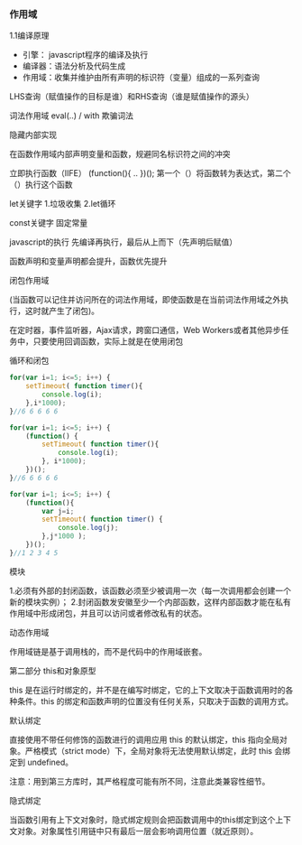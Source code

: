 ### 作用域

1.1编译原理

<ul>
    <li>引擎： javascript程序的编译及执行</li>
    <li>编译器：语法分析及代码生成</li>
    <li>作用域：收集并维护由所有声明的标识符（变量）组成的一系列查询</li>
</ul>
LHS查询（赋值操作的目标是谁）和RHS查询（谁是赋值操作的源头）

词法作用域
eval(..) / with 欺骗词法

隐藏内部实现

在函数作用域内部声明变量和函数，规避同名标识符之间的冲突

立即执行函数（IIFE）
    (function(){ .. })();
    第一个（）将函数转为表达式，第二个（）执行这个函数

let关键字   1.垃圾收集  2.let循环

const关键字 固定常量

javascript的执行  先编译再执行，最后从上而下（先声明后赋值）

函数声明和变量声明都会提升，函数优先提升

闭包作用域

(当函数可以记住并访问所在的词法作用域，即使函数是在当前词法作用域之外执行，这时就产生了闭包)。

在定时器，事件监听器，Ajax请求，跨窗口通信，Web Workers或者其他异步任务中，只要使用回调函数，实际上就是在使用闭包

循环和闭包
```javascript
for(var i=1; i<=5; i++) {
    setTimeout( function timer(){
        console.log(i);
    },i*1000);
}//6 6 6 6 6

for(var i=1; i<=5; i++) {
    (function() {
        setTimeout( function timer(){
            console.log(i);
        }, i*1000);
    })();
}//6 6 6 6 6 

for(var i=1; i<=5; i++) {
    (function(){
        var j=i;
        setTimeout( function timer() {
            console.log(j);
        },j*1000 );
    })();
}//1 2 3 4 5
```

模块

1.必须有外部的封闭函数，该函数必须至少被调用一次（每一次调用都会创建一个新的模块实例）；
2.封闭函数发安徽至少一个内部函数，这样内部函数才能在私有作用域中形成闭包，并且可以访问或者修改私有的状态。

动态作用域

作用域链是基于调用栈的，而不是代码中的作用域嵌套。

第二部分 this和对象原型

this 是在运行时绑定的，并不是在编写时绑定，它的上下文取决于函数调用时的各种条件。this 的绑定和函数声明的位置没有任何关系，只取决于函数的调用方式。

默认绑定

直接使用不带任何修饰的函数进行的调用应用 this 的默认绑定，this 指向全局对象。严格模式（strict mode）下，全局对象将无法使用默认绑定，此时 this 会绑定到 undefined。

注意：用到第三方库时，其严格程度可能有所不同，注意此类兼容性细节。

隐式绑定

当函数引用有上下文对象时，隐式绑定规则会把函数调用中的this绑定到这个上下文对象。对象属性引用链中只有最后一层会影响调用位置（就近原则）。
